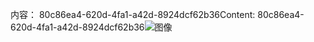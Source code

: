 <span data-ttu-id="98e1f-101">内容： 80c86ea4-620d-4fa1-a42d-8924dcf62b36</span><span class="sxs-lookup"><span data-stu-id="98e1f-101">Content: 80c86ea4-620d-4fa1-a42d-8924dcf62b36</span></span>![图像](9805c5e5-d8c0-4172-a0eb-2afe3e66f572.png)
